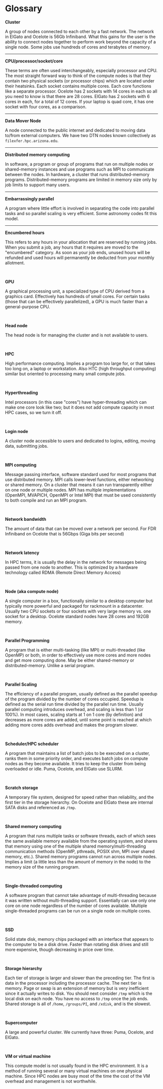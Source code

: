 # Glossary

**Cluster**

A group of nodes connected to each other by a fast network.  The network in ElGato and Ocelote is 56Gb Infiniband.  What this gains for the user is the ability to connect nodes together to perform work beyond the capacity of a single node. Some jobs use hundreds of cores and terabytes of memory.
<hr>

**CPU/processor/socket/core**



These terms are often used interchangeably, especially processor and CPU. The most straight forward way to think of the compute nodes is that they contain two physical sockets (or processor chips) which are located under their heatsinks. Each socket contains multiple cores.  Each core functions like a separate processor. Ocelote has 2 sockets with 14 cores in each so all you need to know is that there are 28 cores.  ElGato has 2 sockets with 6 cores in each, for a total of 12 cores. If your laptop is quad core, it has one socket with four cores, as a comparison.
<hr>

**Data Mover Node**

A node connected to the public internet and dedicated to moving data to/from external computers. We have two DTN nodes known collectively as ```filexfer.hpc.arizona.edu```.

<hr>

**Distributed memory computing**

In software, a program or group of programs that run on multiple nodes or shared-memory instances and use programs such as MPI to communicate between the nodes. In hardware, a cluster that runs distributed-memory programs. Distributed-memory programs are limited in memory size only by job limits to support many users. 

<hr>

**Embarrassingly parallel**

A program where little effort is involved in separating the code into parallel tasks and so parallel scaling is very efficient.  Some astronomy codes fit this model.

<hr>

**Encumbered hours**

This refers to any hours in your allocation that are reserved by running jobs. When you submit a job, any hours that it requires are moved to the "encumbered" category. As soon as your job ends, unused hours will be refunded and used hours will permanently be deducted from your monthly allotment. 

<br>

**GPU**

A graphical processing unit, a specialized type of CPU derived from a graphics card. Effectively has hundreds of small cores. For certain tasks (those that can be effectively parallelized), a GPU is much faster than a general-purpose CPU.

<br> 

**Head node**

The head node is for managing the cluster and is not available to users.

<br>

**HPC**

High performance computing. Implies a program too large for, or that takes too long on, a laptop or workstation. Also HTC (high throughput computing) similar but oriented to processing many small compute jobs.

<br>

**Hyperthreading**

Intel processors (in this case "cores") have hyper-threading which can make one core look like two; but it does not add compute capacity in most HPC cases, so we turn it off.

<br>

**Login node**

A cluster node accessible to users and dedicated to logins, editing, moving data, submitting jobs.  

<br>

**MPI computing**

Message passing interface, software standard used for most programs that use distributed memory. MPI calls lower-level functions, either networking or shared memory. On a cluster that means it can run transparently either on one node or multiple nodes. MPI has multiple implementations (OpenMPI, MVAPICH, OpenMPI or Intel MPI) that must be used consistently to both compile and run an MPI program.

<br>

**Network bandwidth**

The amount of data that can be moved over a network per second. For FDR Infiniband on Ocelote that is 56Gbps (Giga bits per second)

<br>

**Network latency**

In HPC terms, it is usually the delay in the network for messages being passed from one node to another.  This is optimized by a hardware technology called RDMA (Remote Direct Memory Access)

<br>

**Node (aka compute node)**

A single computer in a box, functionally similar to a desktop computer but typically more powerful and packaged for rackmount in a datacenter. Usually two CPU sockets or four sockets with very large memory vs. one socket for a desktop. Ocelote standard nodes have 28 cores and 192GB memory.

<br>

**Parallel Programming**

A program that is either multi-tasking (like MPI) or multi-threaded (like OpenMP) or both, in order to effectively use more cores and more nodes and get more computing done. May be either shared-memory or distributed-memory. Unlike a serial program.

<br>

**Parallel Scaling**

The efficiency of a parallel program, usually defined as the parallel speedup of the program divided by the number of cores occupied. Speedup is defined as the serial run time divided by the parallel run time. Usually parallel computing introduces overhead, and scaling is less than 1 (or 100%).  In most cases, scaling starts at 1 on 1 core (by definition) and decreases as more cores are added, until some point is reached at which adding more cores adds overhead and makes the program slower.

<br>

**Scheduler/HPC scheduler**

A program that maintains a list of batch jobs to be executed on a cluster, ranks them in some priority order, and executes batch jobs on compute nodes as they become available. It tries to keep the cluster from being overloaded or idle. Puma, Ocelote, and ElGato use SLURM.

<br>

**Scratch storage**

A temporary file system, designed for speed rather than reliability, and the first tier in the storage hierarchy. On Ocelote and ElGato these are internal SATA disks and referenced as ```/tmp```.

<br>

**Shared memory computing**

A program that runs multiple tasks or software threads, each of which sees the same available memory available from the operating system, and shares that memory using one of the multiple shared memory/multi-threading communication methods (OpenMP, pthreads, POSIX shm, MPI over shared memory, etc.). Shared memory programs cannot run across multiple nodes. Implies a limit (a little less than the amount of memory in the node) to the memory size of the running program.

<br>

**Single-threaded computing**

A software program that cannot take advantage of multi-threading because it was written without multi-threading support. Essentially can use only one core on one node regardless of the number of cores available. Multiple single-threaded programs can be run on a single node on multiple cores.

<br>

**SSD**

Solid state disk, memory chips packaged with an interface that appears to the computer to be a disk drive. Faster than rotating disk drives and still more expensive, though decreasing in price over time.

<br>

**Storage hierarchy**

Each tier of storage is larger and slower than the preceding tier. The first is data in the processor including the processor cache.  The next tier is memory.  Page or swap is an extension of memory but is very inefficient since it actually writes to disk. You should next consider ```/tmp``` which is the local disk on each node.  You have no access to ```/tmp``` once the job ends.  Shared storage is all of ```/home```, ```/groups/PI```, and ```/xdisk```, and is the slowest.

<br>

**Supercomputer**

A large and powerful cluster. We currently have three: Puma, Ocelote, and ElGato.

<br>

**VM or virtual machine**

This compute model is not usually found in the HPC environment.  It is a method of running several or many virtual machines on one physical machine.  Since HPC nodes are busy most of the time the cost of the VM overhead and management is not worthwhile. 
